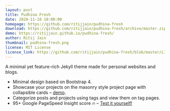 ```yaml
---
layout: post
title: Pudhina Fresh
date: 2020-11-18 10:00:00
homepage: https://github.com/ritijjain/pudhina-fresh
download: https://github.com/ritijjain/pudhina-fresh/archive/master.zip
demo: https://ritijjain.github.io/pudhina-fresh/
author: Ritij Jain
thumbnail: pudhina-fresh.png
license: MIT License
license_link: https://github.com/ritijjain/pudhina-fresh/blob/master/LICENSE
---
```

A minimal yet feature-rich Jekyll theme made for personal websites and blogs.

* Minimal design based on Bootstrap 4.
* Showcase your projects on the masonry style project page with collapsible cards – [demo](https://ritijjain.github.io/pudhina-fresh/projects/).
* Categorize posts and projects using tags and view them on tag pages.
* 95+ Google PageSpeed Insight score 🔥 – [Test it yourself!](https://developers.google.com/speed/pagespeed/insights/?url=https%3A%2F%2Fritijjain.github.io%2Fpudhina-fresh&tab=desktop)
